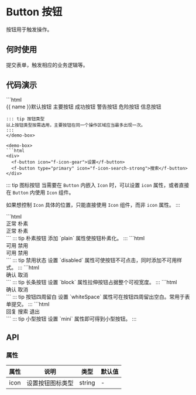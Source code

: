 # Button 按钮

按钮用于触发操作。

## 何时使用

提交表单，触发相应的业务逻辑等。

## 代码演示

<style>
  div:not(#whiteSpace) > [data-component-button] {
    margin: 5px;
  }
</style>

<demo-area>

<demo-box>
```html
<div>
  <f-button @click="name='kk'">{{ name }}默认按钮</f-button>
  <f-button type="primary">主要按钮</f-button>
  <f-button type="success">成功按钮</f-button>
  <f-button type="warning">警告按钮</f-button>
  <f-button type="danger">危险按钮</f-button>
  <f-button type="info">信息按钮</f-button>
</div>

<script>
  export default {
    data: function () {
      return {
        name: '方剑成'
      }
    }
  }
</script>
```
::: tip 按钮类型
以上按钮类型按需选用，主要按钮在同一个操作区域应当最多出现一次。
:::
</demo-box>

<demo-box>
```html
<div>
  <f-button icon="f-icon-gear">设置</f-button>
  <f-button type="primary" icon="f-icon-search-strong">搜索</f-button>
</div>
```
::: tip 图标按钮
当需要在 `Button` 内嵌入 `Icon` 时，可以设置 `icon` 属性，或者直接在 `Button` 内使用 `Icon` 组件。

如果想控制 `Icon` 具体的位置，只能直接使用 `Icon` 组件，而非 `icon` 属性。
:::
</demo-box>

<demo-box>
```html
<div>
  <f-button>正常</f-button>
  <f-button plain>朴素</f-button><br />
  <f-button type="primary">正常</f-button>
  <f-button type="primary" plain>朴素</f-button>
</div>
```
::: tip 朴素按钮
添加 `plain` 属性使按钮朴素化。
:::
</demo-box>

<demo-box>
```html
<div>
  <f-button>可用</f-button>
  <f-button disabled>禁用</f-button><br />
  <f-button type="primary">可用</f-button>
  <f-button type="primary" disabled>禁用</f-button>
</div>
```
::: tip 禁用状态
设置 `disabled` 属性可使按钮不可点击，同时添加不可用样式。
:::
</demo-box>

<demo-box>
```html
<div>
  <f-button type="primary" block>确认</f-button>
  <f-button block>取消</f-button>
</div>
```
::: tip 长条按钮
设置 `block` 属性拉伸按钮占据整个可视宽度。
:::
</demo-box>

<demo-box>
```html
<div id="whiteSpace">
  <f-button type="primary" block whiteSpace>确认</f-button>
  <f-button block whiteSpace>取消</f-button>
</div>
```
::: tip 按钮四周留白
设置 `whiteSpace` 属性可在按钮四周留出空白。常用于表单提交。
:::
</demo-box>

<demo-box>
```html
<div>
  <f-button mini>回复</f-button>
  <f-button type="primary" icon="f-icon-search-strong" mini>搜索</f-button>
  <f-button type="warning" plain mini>退出</f-button>
</div>
```
::: tip 小型按钮
设置 `mini` 属性即可得到小型按钮。
:::
</demo-box>

</demo-area>

## API

### 属性

属性 | 说明             | 类型   | 默认值
-----|------------------|--------|--------
icon | 设置按钮图标类型 | string | -